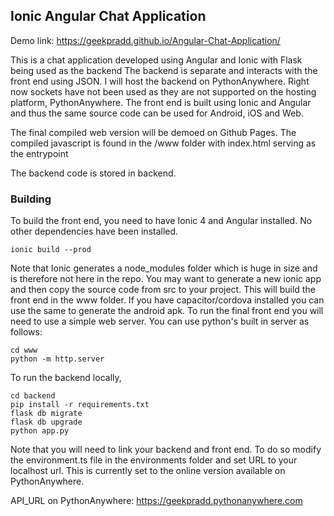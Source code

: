 ## Ionic Angular Chat Application

Demo link: https://geekpradd.github.io/Angular-Chat-Application/

This is a chat application developed using Angular and Ionic with Flask being used as the backend
The backend is separate and interacts with the front end using JSON. I will host the backend on PythonAnywhere.
Right now sockets have not been used as they are not supported on the hosting platform, PythonAnywhere.
The front end is built using Ionic and Angular and thus the same source code can be used for Android, iOS and Web.

The final compiled web version will be demoed on Github Pages. The compiled javascript is found in the /www folder with index.html serving as the entrypoint

The backend code is stored in backend.

### Building

To build the front end, you need to have Ionic 4 and Angular installed. No other dependencies have been installed.

```
ionic build --prod
```

Note that Ionic generates a node_modules folder which is huge in size and is therefore not here in the repo. You may want to generate a new ionic app and then copy the source code from src to your project.
This will build the front end in the www folder. If you have capacitor/cordova installed you can use the same to generate the android apk.
To run the final front end you will need to use a simple web server. You can use python's built in server as follows:
```
cd www
python -m http.server
```

To run the backend locally, 
```
cd backend
pip install -r requirements.txt
flask db migrate
flask db upgrade
python app.py
```

Note that you will need to link your backend and front end. To do so modify the environment.ts file in the environments folder and set URL to your localhost url. This is currently set to the online version available on PythonAnywhere.

API_URL on PythonAnywhere: https://geekpradd.pythonanywhere.com
